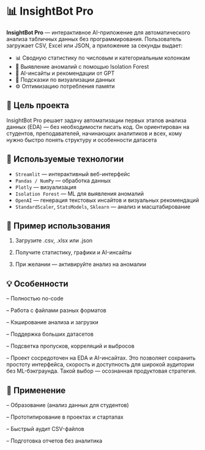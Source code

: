 # 📊 InsightBot Pro

**InsightBot Pro** — интерактивное AI-приложение для автоматического анализа табличных данных без программирования. Пользователь загружает CSV, Excel или JSON, а приложение за секунды выдает:

- 📊 Сводную статистику по числовым и категориальным колонкам  
- 🚨 Выявление аномалий с помощью Isolation Forest  
- 🤖 AI-инсайты и рекомендации от GPT  
- 🎨 Подсказки по визуализации данных  
- ⚙️ Оптимизацию потребления памяти
  
## 🚀 Цель проекта

InsightBot Pro решает задачу автоматизации первых этапов анализа данных (EDA) — без необходимости писать код. Он ориентирован на студентов, преподавателей, начинающих аналитиков и всех, кому нужно быстро понять структуру и особенности датасета


## 🧠 Используемые технологии

- `Streamlit` — интерактивный веб-интерфейс  
- `Pandas / NumPy` — обработка данных  
- `Plotly` — визуализация  
- `Isolation Forest` — ML для выявления аномалий  
- `OpenAI` — генерация текстовых инсайтов и визуальных рекомендаций  
- `StandardScaler`, `StatsModels`, `Sklearn` — анализ и масштабирование  


## 🧪 Пример использования

1. Загрузите .csv, .xlsx или .json

2. Получите статистику, графики и AI-инсайты

3. При желании — активируйте анализ на аномалии


## 💡 Особенности
– Полностью no-code

– Работа с файлами разных форматов

– Кэширование анализа и загрузки

– Поддержка больших датасетов

– Подсветка пропусков, корреляций и выбросов

– Проект сосредоточен на EDA и AI-инсайтах. Это позволяет сохранить простоту интерфейса, скорость и доступность для широкой аудитории без ML-бэкграунда. Такой выбор — осознанная продуктовая стратегия.


## 📎 Применение

– Образование (анализ данных для студентов)

– Прототипирование в проектах и стартапах

– Быстрый аудит CSV-файлов

– Подготовка отчетов без аналитика

